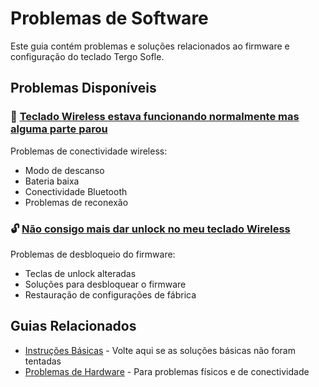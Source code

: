 # Problemas de Software

Este guia contém problemas e soluções relacionados ao firmware e configuração do teclado Tergo Sofle.

## Problemas Disponíveis

### 📶 [Teclado Wireless estava funcionando normalmente mas alguma parte parou](./TECLADO_WIRELESS_PAROU.md)
Problemas de conectividade wireless:
- Modo de descanso
- Bateria baixa
- Conectividade Bluetooth
- Problemas de reconexão

### 🔓 [Não consigo mais dar unlock no meu teclado Wireless](./NAO_CONSIGO_UNLOCK.md)
Problemas de desbloqueio do firmware:
- Teclas de unlock alteradas
- Soluções para desbloquear o firmware
- Restauração de configurações de fábrica

## Guias Relacionados

- [Instruções Básicas](./README.md) - Volte aqui se as soluções básicas não foram tentadas
- [Problemas de Hardware](../hardware/README.md) - Para problemas físicos e de conectividade
